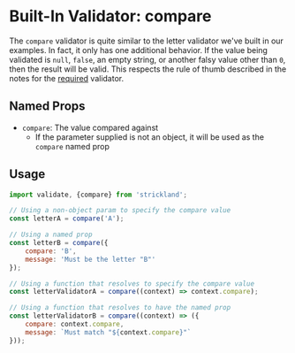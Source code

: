 # Built-In Validator: compare

The `compare` validator is quite similar to the letter validator we've built in our examples. In fact, it only has one additional behavior. If the value being validated is `null`, `false`, an empty string, or another falsy value other than `0`, then the result will be valid. This respects the rule of thumb described in the notes for the [required](./required.md) validator.

## Named Props

* `compare`: The value compared against
    * If the parameter supplied is not an object, it will be used as the `compare` named prop

## Usage

``` jsx
import validate, {compare} from 'strickland';

// Using a non-object param to specify the compare value
const letterA = compare('A');

// Using a named prop
const letterB = compare({
    compare: 'B',
    message: 'Must be the letter "B"'
});

// Using a function that resolves to specify the compare value
const letterValidatorA = compare((context) => context.compare);

// Using a function that resolves to have the named prop
const letterValidatorB = compare((context) => ({
    compare: context.compare,
    message: `Must match "${context.compare}"`
}));
```
